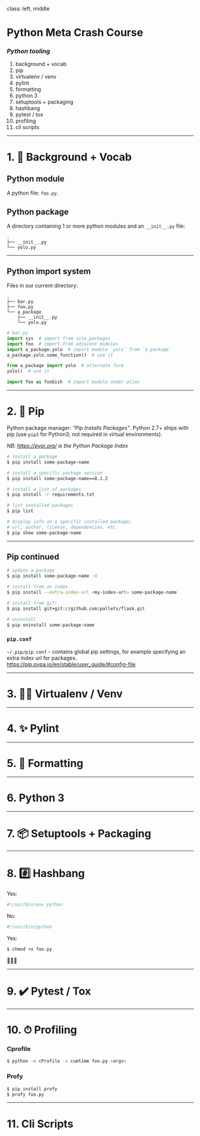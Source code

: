 class: left, middle

# Python Meta Crash Course

### *Python tooling*

1. background + vocab
2. pip
3. virtualenv / venv
4. pylint
5. formatting
6. python 3
7. setuptools + packaging
8. hashbang
9. pytest / tox
10. profiling
11. cli scripts

---

# 1. 🐍 Background + Vocab

## Python module
A python file: `foo.py`.

## Python package
A directory containing 1 or more python modules and an `__init__.py` file:

```plaintext
.
├── __init__.py
└── yolo.py
```

---

## Python import system
Files in our current directory:

```plaintext
.
├── bar.py
├── foo.py
└── a_package
    ├── __init__.py
    └── yolo.py
```

```python
# bar.py
import sys  # import from site_packages
import foo  # import from adjacent modules
import a_package.yolo  # import module `yolo` from `a_package`
a_package.yolo.some_function()  # use it

from a_package import yolo  # alternate form
yolo()  # use it

import foo as foobish  # import module under alias
```

---

# 2. 🚚 Pip

Python package manager: *"Pip Installs Packages"*.
Python 2.7+ ships with pip (use `pip3` for Python3; not required in virtual
environments).

*NB: https://pypi.org/ is the Python Package Index*

```bash
# install a package
$ pip install some-package-name

# install a specific package version
$ pip install some-package-name==0.1.2

# install a list of packages
$ pip install -r requirements.txt

# list installed packages
$ pip list

# display info on a specific installed package;
# url, author, license, dependencies, etc.
$ pip show some-package-name
```

---

## Pip continued

```bash
# update a package
$ pip install some-package-name -U

# install from an index
$ pip install --extra-index-url <my-index-url> some-package-name

# install from git!
$ pip install git+git://github.com:pallets/flask.git

# uninstall
$ pip uninstall some-package-name
```

### `pip.conf`

`~/.pip/pip.conf` - contains global pip settings, for example specifying an
extra index url for packages.
https://pip.pypa.io/en/stable/user_guide/#config-file

---

# 3. 👩‍🚀 Virtualenv / Venv

---

# 4. ✨ Pylint

---

# 5. 🚿 Formatting

---

# 6. Python 3

---

# 7. 📦 Setuptools + Packaging

---

# 8. #️⃣ Hashbang

Yes:
```python
#!/usr/bin/env python
```

No:
```bash
#!/usr/bin/python
```

Yes:
```bash
$ chmod +x foo.py
```
🌟🤗🌟

---

# 9. ✔️ Pytest / Tox

---

# 10. ⏱ Profiling

### Cprofile
```bash
$ python -m cProfile -s cumtime foo.py <args>
```

### Profy
```bash
$ pip install profy
$ profy foo.py
```

---

# 11. Cli Scripts
